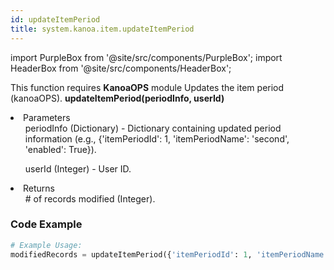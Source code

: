 ```yaml
---
id: updateItemPeriod
title: system.kanoa.item.updateItemPeriod
---
```


import PurpleBox from '@site/src/components/PurpleBox';
import HeaderBox from '@site/src/components/HeaderBox';

<PurpleBox>This function requires <b>KanoaOPS</b> module</PurpleBox>
<HeaderBox header="Description">Updates the item period (kanoaOPS).</HeaderBox>
<HeaderBox header="Syntax">
    <b>updateItemPeriod(periodInfo, userId)</b>
    <li>Parameters <br />
        <ul>periodInfo (Dictionary) - Dictionary containing updated period information (e.g., &#123;'itemPeriodId': 1, 'itemPeriodName': 'second', 'enabled': True}).</ul>
        <ul>userId (Integer) - User ID.</ul>
    </li>
    <li>Returns <br />
        <ul># of records modified (Integer).</ul>
    </li>
</HeaderBox>

### Code Example

```python
# Example Usage:
modifiedRecords = updateItemPeriod({'itemPeriodId': 1, 'itemPeriodName': 'second', 'enabled': True}, 123)

